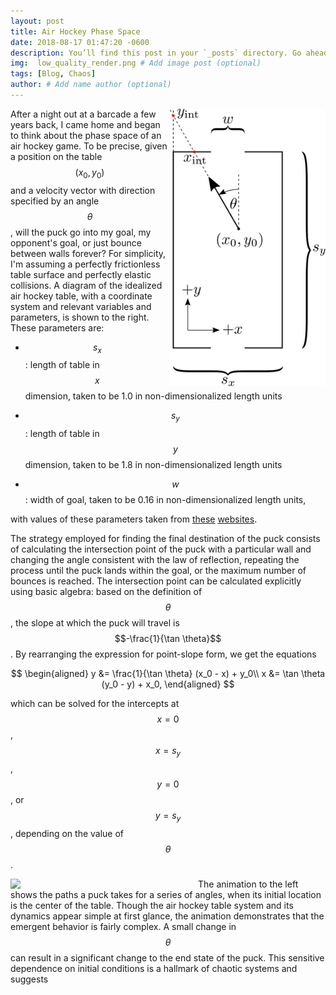 ```yaml
---
layout: post
title: Air Hockey Phase Space
date: 2018-08-17 01:47:20 -0600
description: You’ll find this post in your `_posts` directory. Go ahead and edit it and re-build the site to see your changes. # Add post description (optional)
img:  low_quality_render.png # Add image post (optional)
tags: [Blog, Chaos]
author: # Add name author (optional)
---
```

<img align="right" width="250" src="/assets/img/posts/2018-08-17-air-hockey/air_hockey_diagram.svg">

After a night out at a barcade a few years back, I came home and began to think about the phase space of an air hockey game. To be precise, given a position on the table $$(x_0, y_0)$$ and a velocity vector with direction specified by an angle $$\theta$$, will the puck go into my goal, my opponent's goal, or just bounce between walls forever? For simplicity, I'm assuming a perfectly frictionless table surface and perfectly elastic collisions. A diagram of the idealized air hockey table, with a coordinate system and relevant variables and parameters, is shown to the right. These parameters are:

* $$s_x$$ : length of table in $$x$$ dimension, taken to be 1.0 in non-dimensionalized length units

* $$s_y$$ : length of table in $$y$$ dimension, taken to be 1.8 in non-dimensionalized length units

* $$w$$ : width of goal, taken to be 0.16 in non-dimensionalized length units,

with values of these parameters taken from [these][reg-air-hockey] [websites][build-air-hockey].

The strategy employed for finding the final destination of the puck consists of calculating the intersection point of the puck with a particular wall and changing the angle consistent with the law of reflection, repeating the process until the puck lands within the goal, or the maximum number of bounces is reached.
The intersection point can be calculated explicitly using basic algebra:
based on the definition of $$\theta$$, the slope at which the puck will travel is $$-\frac{1}{\tan \theta}$$. By rearranging the expression for point-slope form, we get the equations

$$
\begin{aligned}
y &= \frac{1}{\tan \theta} (x_0 - x) + y_0\\
x &= \tan \theta (y_0 - y) + x_0,
\end{aligned}
$$

which can be solved for the intercepts at $$x=0$$, $$x=s_y$$, $$y=0$$, or $$y=s_y$$, depending on the value of $$\theta$$.

<img align="left" src="/assets/img/posts/2018-08-17-air-hockey/air_hockey_animation.gif" width="300">

The animation to the left shows the paths a puck takes for a series of angles, when its initial location is the center of the table. Though the air hockey table system and its dynamics appear simple at first glance, the animation demonstrates that the emergent behavior is fairly complex. A small change in $$\theta$$ can result in a significant change to the end state of the puck. This sensitive dependence on initial conditions is a hallmark of chaotic systems and suggests

[reg-air-hockey]: https://gametableplanet.com/regulation-air-hockey-table-dimensions/
[build-air-hockey]: https://www.instructables.com/id/Air-Hockey-Table-2/
